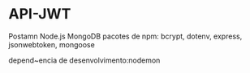 # API-JWT

Postamn
Node.js
MongoDB
pacotes de npm: bcrypt, dotenv, express, jsonwebtoken, mongoose

depend~encia de desenvolvimento:nodemon